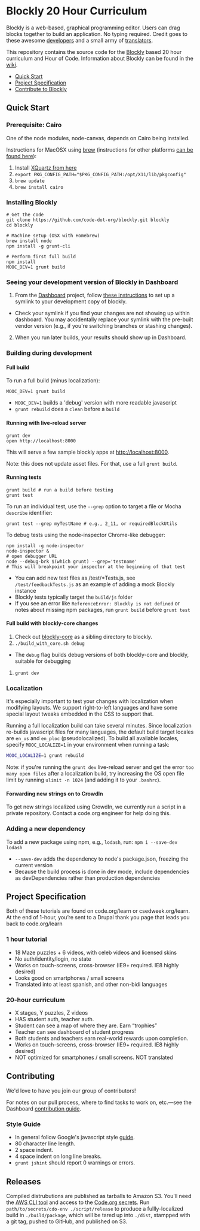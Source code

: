 # Blockly 20 Hour Curriculum

Blockly is a web-based, graphical programming editor. Users can drag blocks
together to build an application. No typing required. Credit goes to these
awesome [developers](https://code.google.com/p/blockly/wiki/Credits#Engineers)
and a small army of
[translators](https://code.google.com/p/blockly/wiki/Credits#Translators).

This repository contains the source code for the
[Blockly](https://code.google.com/p/blockly/) based 20 hour curriculum and Hour
of Code. Information about Blockly can be found in the
[wiki](https://code.google.com/p/blockly/w/list).

- [Quick Start](#quick-start)
- [Project Specification](#project-specification)
- [Contribute to Blockly](#to-contribute)


## Quick Start

### Prerequisite: Cairo

One of the node modules, node-canvas, depends on Cairo being installed.

Instructions for MacOSX using [brew](http://brew.sh/) (instructions for other platforms [can be found here](https://github.com/LearnBoost/node-canvas/wiki)):

1. Install [XQuartz from here](http://xquartz.macosforge.org/landing/)
2. `export PKG_CONFIG_PATH="$PKG_CONFIG_PATH:/opt/X11/lib/pkgconfig"`
3. `brew update`
4. `brew install cairo`

### Installing Blockly

```
# Get the code
git clone https://github.com/code-dot-org/blockly.git blockly
cd blockly

# Machine setup (OSX with Homebrew)
brew install node
npm install -g grunt-cli

# Perform first full build
npm install
MOOC_DEV=1 grunt build
```

### Seeing your development version of Blockly in Dashboard

1. From the [Dashboard](https://github.com/code-dot-org/dashboard) project, follow [these instructions](https://github.com/code-dot-org/dashboard/blob/finished/README.md#symlink) to set up a symlink to your development copy of blockly.
  * Check your symlink if you find your changes are not showing up within dashboard. You may accidentally replace your symlink with the pre-built vendor version (e.g., if you're switching branches or stashing changes).
2. When you run later builds, your results should show up in Dashboard.

### Building during development

#### Full build

To run a full build (minus localization):

```
MOOC_DEV=1 grunt build
```

* `MOOC_DEV=1` builds a 'debug' version with more readable javascript
* `grunt rebuild` does a `clean` before a `build`

#### Running with live-reload server

```
grunt dev
open http://localhost:8000
```

This will serve a few sample blockly apps at [http://localhost:8000](http://localhost:8000).

Note: this does not update asset files. For that, use a full `grunt build`.

#### Running tests

```
grunt build # run a build before testing
grunt test
```

To run an individual test, use the `--grep` option to target a file or Mocha `describe` identifier:

```
grunt test --grep myTestName # e.g., 2_11, or requiredBlockUtils
```

To debug tests using the node-inspector Chrome-like debugger:

```
npm install -g node-inspector
node-inspector &
# open debugger URL
node --debug-brk $(which grunt) --grep='testname'
# This will breakpoint your inspector at the beginning of that test
```

* You can add new test files as /test/*Tests.js, see `/test/feedbackTests.js` as an example of adding a mock Blockly instance
* Blockly tests typically target the `build/js` folder
* If you see an error like `ReferenceError: Blockly is not defined` or notes about missing npm packages, run `grunt build` before `grunt test`

#### Full build with blockly-core changes

1. Check out [blockly-core](https://github.com/code-dot-org/blockly-core/) as a sibling directory to blockly.
1. `./build_with_core.sh debug`
  * The `debug` flag builds debug versions of both blockly-core and blockly, suitable for debugging
1. `grunt dev`

### Localization

It's especially important to test your changes with localization when modifying layouts. We support
right-to-left languages and have some special layout tweaks embedded in the CSS to support that.

Running a full localization build can take several minutes. Since localization re-builds javascript files for many languages, the
default build target locales are `en_us` and `en_ploc` (pseudolocalized). To build
all available locales, specify `MOOC_LOCALIZE=1` in your environment when running a task:

```bash
MOOC_LOCALIZE=1 grunt rebuild
```

Note: if you're running the `grunt dev` live-reload server and get the error `too many open files` after a localization build, try increasing the OS open file limit by running `ulimit -n 1024` (and adding it to your `.bashrc`).

#### Forwarding new strings on to CrowdIn

To get new strings localized using CrowdIn, we currently run a script in a private repository. Contact a code.org engineer for help doing this.

### Adding a new dependency

To add a new package using npm, e.g., `lodash`, run: `npm i --save-dev lodash`

* `--save-dev` adds the dependency to node's package.json, freezing the current version
* Because the build process is done in dev mode, include dependencies as devDependencies rather than production dependencies

## Project Specification

Both of these tutorials are found on code.org/learn or csedweek.org/learn. At
the end of 1-hour, you’re sent to a Drupal thank you page that leads you back
to code.org/learn

### 1 hour tutorial

- 18 Maze puzzles + 6 videos, with celeb videos and licensed skins
- No auth/identity/login, no state
- Works on touch-screens, cross-browser (IE9+ required. IE8 highly desired)
- Looks good on smartphones / small screens
- Translated into at least spanish, and other non-bidi languages


### 20-hour curriculum

- X stages, Y puzzles, Z videos
- HAS student auth, teacher auth.
- Student can see a map of where they are. Earn “trophies”
- Teacher can see dashboard of student progress
- Both students and teachers earn real-world rewards upon completion.
- Works on touch-screens, cross-browser (IE9+ required. IE8 highly desired)
- NOT optimized for smartphones / small screens. NOT translated


## Contributing

We'd love to have you join our group of contributors!

For notes on our pull process, where to find tasks to work on, etc.—see the Dashboard [contribution guide](https://github.com/code-dot-org/dashboard#contributing).

### Style Guide

- In general follow Google's javascript style [guide](http://google-styleguide.googlecode.com/svn/trunk/javascriptguide.xml).
- 80 character line length.
- 2 space indent.
- 4 space indent on long line breaks.
- `grunt jshint` should report 0 warnings or errors.

## Releases

Compiled distrubutions are published as tarballs to Amazon S3.  You'll need
the [AWS CLI tool][1] and access to the [Code.org secrets][2].  Run
`path/to/secrets/cdo-env ./script/release` to produce a fullly-localized build
in `./build/package`, which will be tared up into `./dist`, stampped with a
git tag, pushed to GitHub, and published on S3.


[1]: http://aws.amazon.com/cli/
[2]: https://github.com/code-dot-org/cdo-secrets
